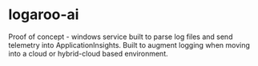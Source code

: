 # logaroo-ai

Proof of concept - windows service built to parse log files and send telemetry into ApplicationInsights.  Built to augment logging when moving into a cloud or hybrid-cloud based environment.
